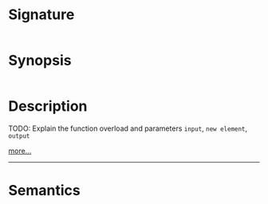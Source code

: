 # Signature
```vikid-signature
```

# Synopsis
```vikid-synopsis
```

# Description
TODO: Explain the function overload and parameters `input`, `new element`, `output`

[more...](https://en.wikipedia.org/wiki/Tuple)

----
# Semantics
